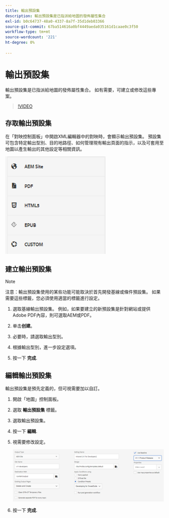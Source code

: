 ```yaml
---
title: 輸出預設集
description: 輸出預設集是已指派給地圖的發佈屬性集合
exl-id: b0c64737-48a0-4337-8a7f-35d1deb03366
source-git-commit: 67ba514616a0bf4449aeda035161d1caae0c3f50
workflow-type: tm+mt
source-wordcount: '221'
ht-degree: 0%

---
```


# 輸出預設集

輸出預設集是已指派給地圖的發佈屬性集合。 如有需要，可建立或修改這些專案。

>[!VIDEO](https://video.tv.adobe.com/v/338989?quality=12&learn=on)

## 存取輸出預設集

在「對映控制面板」中開啟XML編輯器中的對映時，會顯示輸出預設集。 預設集可包含特定輸出型別、目的地路徑、如何管理現有輸出頁面的指示，以及可套用至地圖以產生輸出的其他設定等相關資訊。

![Access-Output-Preset](images/access-output-presets.png)

## 建立輸出預設集

>[!NOTE]
>
>注意：輸出預設集使用的某些功能可能取決於首先開發基線或條件預設集。 如果需要這些標籤，您必須使用適當的標籤進行設定。

1. 選取基線輸出預設集。 例如，如果要建立的新預設集是針對網站或提供Adobe PDF內容，則可選取AEM或PDF。

1. 单击&#x200B;**创建**。

1. 必要時，請選取輸出型別。

1. 根據輸出型別，進一步設定選項。

1. 按一下 **完成**.

## 編輯輸出預設集

輸出預設集是預先定義的，但可視需要加以自訂。

1. 開啟「地圖」控制面板。

1. 選取 **輸出預設集** 標籤。

1. 選取輸出預設集。

1. 按一下 **編輯**.

1. 視需要修改設定。

   ![Edit-Output-Preset](images/edit-output-preset.png)

1. 按一下 **完成**.
